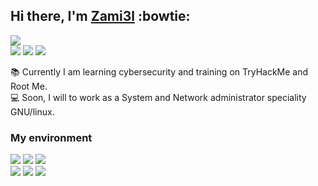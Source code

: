 ## Hi there, I'm [Zami3l](https://zami3l.com/) :bowtie:
[![](https://img.shields.io/badge/-4033%20CAE0%20604E%204323%2060A3%20EDD0%20286B%20DBD8%20CC48%2081EA-192a56?style=for-the-badge&label=GPG&logo=gnu-privacy-guard&logoColor=white)](https://zami3l.com/4033CAE0604E432360A3EDD0286BDBD8CC4881EA_E.asc)  
[![](https://img.shields.io/badge/-zami3l.com-353b48?style=for-the-badge&label=website&logo=red-hat&logoColor=white)](https://zami3l.com/)
[![](https://img.shields.io/badge/-tryhackme-c11111?style=for-the-badge&label=training&logo=tryhackme&logoColor=white)](https://tryhackme.com/p/zami3l)
[![](https://img.shields.io/badge/-rootme-black?style=for-the-badge&label=training&logo=hackaday&logoColor=white)](https://www.root-me.org/Zami3l)


:books: Currently I am learning cybersecurity and training on TryHackMe and Root Me.  
:computer: Soon, I will to work as a System and Network administrator speciality GNU/linux.

### My environment
[![](https://img.shields.io/badge/-archlinux-118cc6?style=for-the-badge&label=GNU/Linux&logo=arch-linux&logoColor=white)](https://archlinux.org/)
[![](https://img.shields.io/badge/-neovim-19953f?style=for-the-badge&label=text%20editor&logo=neovim&logoColor=white)](https://neovim.io/)
[![](https://img.shields.io/badge/-xfce-0097e6?style=for-the-badge&label=desktop&logo=xfce&logoColor=white)](https://www.xfce.org/)  
[![](https://img.shields.io/badge/-alacritty-c0392b?style=for-the-badge&label=terminal&logo=gnu-bash&logoColor=white)](https://github.com/alacritty/alacritty)
[![](https://img.shields.io/badge/-tmux-4cd137?style=for-the-badge&label=terminal&logo=tmux&logoColor=white)](https://github.com/tmux/tmux/wiki)
[![](https://img.shields.io/badge/-zsh-7f8c8d?style=for-the-badge&label=shell&logo=gnu-bash&logoColor=white)](https://ohmyz.sh/)

